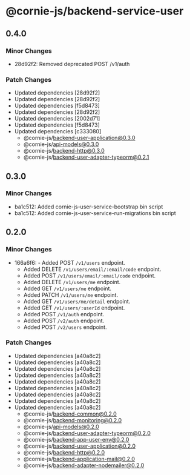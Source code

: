# @cornie-js/backend-service-user

## 0.4.0

### Minor Changes

- 28d92f2: Removed deprecated POST /v1/auth

### Patch Changes

- Updated dependencies [28d92f2]
- Updated dependencies [28d92f2]
- Updated dependencies [f5d8473]
- Updated dependencies [28d92f2]
- Updated dependencies [2002d71]
- Updated dependencies [f5d8473]
- Updated dependencies [c333080]
  - @cornie-js/backend-user-application@0.3.0
  - @cornie-js/api-models@0.3.0
  - @cornie-js/backend-http@0.3.0
  - @cornie-js/backend-user-adapter-typeorm@0.2.1

## 0.3.0

### Minor Changes

- ba1c512: Added cornie-js-user-service-bootstrap bin script
- ba1c512: Added cornie-js-user-service-run-migrations bin script

## 0.2.0

### Minor Changes

- 166a6f6: - Added POST `/v1/users` endpoint.
  - Added DELETE `/v1/users/email/:email/code` endpoint.
  - Added POST `/v1/users/email/:email/code` endpoint.
  - Added DELETE `/v1/users/me` endpoint.
  - Added GET `/v1/users/me` endpoint.
  - Added PATCH `/v1/users/me` endpoint.
  - Added GET `/v1/users/me/detail` endpoint.
  - Added GET `/v1/users/:userId` endpoint.
  - Added POST `/v1/auth` endpoint.
  - Added POST `/v2/auth` endpoint.
  - Added POST `/v2/users` endpoint.

### Patch Changes

- Updated dependencies [a40a8c2]
- Updated dependencies [a40a8c2]
- Updated dependencies [a40a8c2]
- Updated dependencies [a40a8c2]
- Updated dependencies [a40a8c2]
- Updated dependencies [a40a8c2]
- Updated dependencies [a40a8c2]
- Updated dependencies [a40a8c2]
- Updated dependencies [a40a8c2]
  - @cornie-js/backend-common@0.2.0
  - @cornie-js/backend-monitoring@0.2.0
  - @cornie-js/api-models@0.2.0
  - @cornie-js/backend-user-adapter-typeorm@0.2.0
  - @cornie-js/backend-app-user-env@0.2.0
  - @cornie-js/backend-user-application@0.2.0
  - @cornie-js/backend-http@0.2.0
  - @cornie-js/backend-application-mail@0.2.0
  - @cornie-js/backend-adapter-nodemailer@0.2.0
